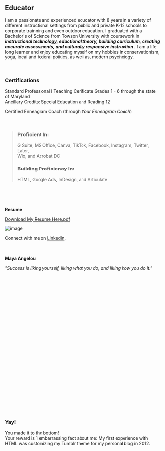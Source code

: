 <html>

<body>

<h2><span></span>Educator</h2>
  
</body>
</html>



I am a passionate and experienced educator with 8 years in a variety of different instructional settings from public and private K-12 schools to corporate trainning and even outdoor education. I graduated with a Bachelor's of Science from Towson University with coursework in <b> <i>instructional technology, eductional theory, building curriculum, creating accurate assessments, and culturally responsive instruction</i> </b>. I am a life long learner and enjoy educating myself on my hobbies in conservationism, yoga, local and federal politics, as well as, modern psychology.  <br /><br /><br />


<p>

### Certifications

Standard Professional I Teaching Cerificate Grades 1 - 6 through the state of Maryland 
<br>
Ancillary Credits: Special
Education and Reading 12
 
 
Certified Enneagram Coach (through <i>Your Enneagram Coach</i>)  <br /><br /><br />
  
</p>

<p>
<blockquote>
  
### Proficient In:

G Suite,
MS Office, 
Canva,
TikTok, 
Facebook, 
Instagram, 
Twitter, 
Later,  
Wix, and 
Acrobat DC
 


### Building Proficiency In:

HTML,
Google Ads, 
InDesign, and 
Articulate
 </blockquote>
 </p>
 
<br>
<br>
<br>


<p>
  <b> Resume </b>
 
  [Download My Resume Here.pdf](https://github.com/emplack/urban-spoon/files/8628063/Emily.Plack.Resume.May3.2022.pdf)


</p>

![image](https://user-images.githubusercontent.com/102634328/164992795-1cdb1e14-b641-4a24-8849-45142bf28535.png) 
  
  
  
Connect with me on [Linkedin](https://www.linkedin.com/in/emily-plack-68698a90).<br /><br /><br />
  
  <b>Maya Angelou</b>

<i>"Success is liking yourself, liking what you do, and liking how you do it."</i> <br /><br /><br /> <br /><br /> <br /> <br /> <br /> <br />
  
  <br>
  <br>
  <br>
  <br>
  <br>
  <br>
  <br>
  <br>
  <br>
  <br>
  <br>
  <br>
  <br>
  <br>
  <br>
  <br>
<br>
<br>
  
### Yay!

You made it to the bottom! 
<br>
Your reward is 1 embarrassing fact about me: My first experience with HTML was customizing my Tumblr theme for my personal blog in 2012.

